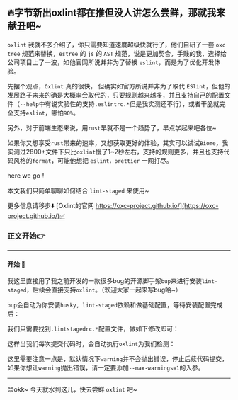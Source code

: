 #

## 🔥字节新出oxlint都在推但没人讲怎么尝鲜，那就我来献丑吧~

`oxlint` 我就不多介绍了，你只需要知道速度超级快就行了，他们自研了一套 `oxc tree` 规范来替换，`estree` 的 `js` 的 `AST` 规范，说是更加契合，手贱的我，选择给公司项目上了一波，如他官网所说并非为了替换 `eslint`，而是为了优化开发体验。

先摆个观点，`Oxlint` 真的很快， 但确实如官方所说并非为了取代 `ESlint`，但他的发展路子未来的确是大概率会取代的，只要规则越来越多，并且支持自己的配置文件（`--help`中有说实验性的支持`.eslintrc.*`但是我实测还不行），或者干脆就完全支持`eslint`，哪怕`90%`。

另外，对于前端生态来说，用`rust`早就不是一个趋势了，早点学起来吧各位~

如果你又想享受`rust`带来的速率，又想获取更好的体验，其实可以试试`Biome`，我实测过2800+文件下只比`oxlint`慢了1~2秒左右，支持的规则更多，并且也支持代码风格的`format`，可能他想把 `eslint，prettier` 一网打尽。

here we go！

本文我们只简单聊聊如何结合 `lint-staged` 来使用~

更多信息请移步⬇️
[Oxlint的官网 https://oxc-project.github.io/](https://oxc-project.github.io/)✅

### 正文开始👉

------------------------------------------------

#### 开始 📌

我这里直接用了我之前开发的一款很多bug的开源脚手架`bup`来进行安装`lint-staged`，后续会直接支持`oxlint`。（欢迎大家一起来写bug哈~）

`bup`会自动为你安装`husky, lint-staged`依赖和做基础配置，等待安装配置完成后：

我们只需要找到`.lintstagedrc.*`配置文件，做如下修改即可：

这样当我们每次提交代码时，会自动执行`oxlint`为我们检测：

这里需要注意一点是，默认情况下`warning`并不会抛出错误，停止后续代码提交，如果你想让`warning`抛出错误，请一定要添加`--max-warnings=1`的入参。

------------------------------------------------

😊okk~ 今天就水到这儿，快去尝鲜 `oxlint` 吧~
